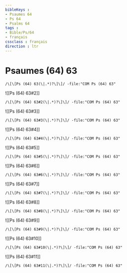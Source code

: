 ```yaml
---
bibleKeys : 
- Psaumes 64
- Ps 64
- Psalms 64
tags : 
- Bible/Ps/64
- français
cssclass : français
direction : ltr
---
```


# Psaumes (64) 63

```query
/\[\[Ps (64) 63(\|.*)?\]\]/ -file:"COM Ps (64) 63"
```



![[Ps (64) 63#2]]

```query
/\[\[Ps (64) 63#2(\|.*)?\]\]/ -file:"COM Ps (64) 63"
```

![[Ps (64) 63#3]]

```query
/\[\[Ps (64) 63#3(\|.*)?\]\]/ -file:"COM Ps (64) 63"
```

![[Ps (64) 63#4]]

```query
/\[\[Ps (64) 63#4(\|.*)?\]\]/ -file:"COM Ps (64) 63"
```

![[Ps (64) 63#5]]

```query
/\[\[Ps (64) 63#5(\|.*)?\]\]/ -file:"COM Ps (64) 63"
```

![[Ps (64) 63#6]]

```query
/\[\[Ps (64) 63#6(\|.*)?\]\]/ -file:"COM Ps (64) 63"
```

![[Ps (64) 63#7]]

```query
/\[\[Ps (64) 63#7(\|.*)?\]\]/ -file:"COM Ps (64) 63"
```

![[Ps (64) 63#8]]

```query
/\[\[Ps (64) 63#8(\|.*)?\]\]/ -file:"COM Ps (64) 63"
```

![[Ps (64) 63#9]]

```query
/\[\[Ps (64) 63#9(\|.*)?\]\]/ -file:"COM Ps (64) 63"
```

![[Ps (64) 63#10]]

```query
/\[\[Ps (64) 63#10(\|.*)?\]\]/ -file:"COM Ps (64) 63"
```

![[Ps (64) 63#11]]

```query
/\[\[Ps (64) 63#11(\|.*)?\]\]/ -file:"COM Ps (64) 63"
```

